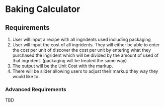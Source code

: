 # Baking Calculator

## Requirements
1.  User will input a recipe with all ingridents used including packaging
2.  User will input the cost of all ingridents.  They will either be able to enter the cost per unit of discover the cost per unit by entering what they purchased the ingrident which will be divided by the amount of used of that ingrident.  (packaging will be treated the same way)
3.  The output will be the Unit Cost with the markup. 
4.  There will be slider allowing users to adjust their markup they way they would like to. 

### Advanced Requirements
TBD